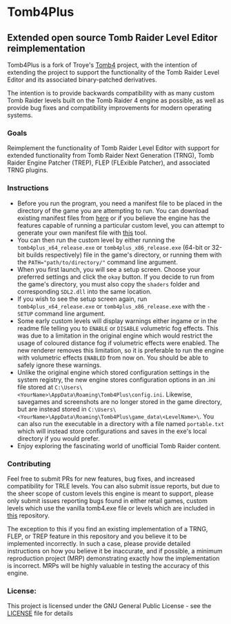 # Tomb4Plus
## Extended open source Tomb Raider Level Editor reimplementation
Tomb4Plus is a fork of Troye's [Tomb4](https://github.com/Trxyebeep/TOMB4)  project, with the intention of extending the project to support the functionality of the Tomb Raider Level Editor and its associated binary-patched derivatives.

The intention is to provide backwards compatibility with as many custom Tomb Raider levels built on the Tomb Raider 4 engine as possible, as well as provide bug fixes and compatibility improvements for modern operating systems.

### Goals
Reimplement the functionality of Tomb Raider Level Editor with support for extended functionality from Tomb Raider Next Generation (TRNG), Tomb Raider Engine Patcher (TREP), FLEP (FLExible Patcher), and associated TRNG plugins.

### Instructions
* Before you run the program, you need a manifest file to be placed in the directory of the game you are attempting to run. You can download existing manifest files from [here](https://github.com/SaracenOne/tomb4_manifest_directory) or if you believe the engine has the features capable of running a particular custom level, you can attempt to generate your own manifest file with [this](https://github.com/SaracenOne/tomb4_feature_extractor) tool.
* You can then run the custom level by either running the `tomb4plus_x64_release.exe` or `tomb4plus_x86_release.exe` (64-bit or 32-bit builds respectively) file in the game's directory, or running them with the `PATH="path/to/directory/"` command line argument.
* When you first launch, you will see a setup screen. Choose your preferred settings and click the `okay` button. If you decide to run from the game's directory, you must also copy the `shaders` folder and corresponding `SDL2.dll` into the same location.
* If you wish to see the setup screen again, run `tomb4plus_x64_release.exe` or `tomb4plus_x86_release.exe` with the `-SETUP` command line argument.
* Some early custom levels will display warnings either ingame or in the readme file telling you to `ENABLE` or `DISABLE` volumetric fog effects. This was due to a limitation in the original engine which would restrict the usage of coloured distance fog if volumetric effects were enabled. The new renderer removes this limitation, so it is preferable to run the engine with volumetric effects `ENABLED` from now on. You should be able to safely ignore these warnings.
* Unlike the original engine which stored configuration settings in the system registry, the new engine stores configuration options in an .ini file stored at `C:\Users\<YourName>\AppData\Roaming\Tomb4Plus\config.ini`. Likewise, savegames and screenshots are no longer stored in the game directory, but are instead stored in `C:\Users\<YourName>\AppData\Roaming\Tomb4Plus\game_data\<LevelName>\`. You can also run the executable in a directory with a file named `portable.txt` which will instead store configurations and saves in the exe's local directory if you would prefer.
* Enjoy exploring the fascinating world of unofficial Tomb Raider content.

### Contributing
Feel free to submit PRs for new features, bug fixes, and increased compatibility for TRLE levels. You can also submit issue reports, but due to the sheer scope of custom levels this engine is meant to support, please only submit issues reporting bugs found in either retail games, custom levels which use the vanilla tomb4.exe file or levels which are included in [this](https://github.com/SaracenOne/tomb4_manifest_directory) repository.

The exception to this if you find an existing  implementation of a TRNG, FLEP, or TREP feature in this repository and you believe it to be implemented incorrectly. In such a case, please provide detailed instructions on how you believe it be inaccurate, and if possible, a minimum reproduction project (MRP) demonstrating exactly how the implementation is incorrect. MRPs will be highly valuable in testing the accuracy of this engine.

### License:
This project is licensed under the GNU General Public License - see the [LICENSE](https://github.com/SaracenOne/TOMB4/blob/level_editor_v2/LICENSE) file for details

